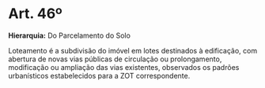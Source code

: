 # Art. 46º

**Hierarquia:** Do Parcelamento do Solo

Loteamento é a subdivisão do imóvel em lotes destinados à edificação, com abertura de novas vias públicas de circulação ou prolongamento, modificação ou ampliação das vias existentes, observados os padrões urbanísticos estabelecidos para a ZOT correspondente.






